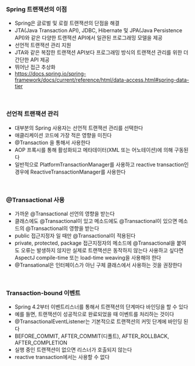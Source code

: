 ### Spring 트랜잭션의 이점

* Spring은 글로벌 및 로컬 트랜잭션의 단점을 해결
* JTA(Java Transaction API), JDBC, Hibernate 및 JPA(Java Persistence API)와 같은 다양한 트랜잭션 API에서 일관된 프로그래밍 모델을 제공
* 선언적 트랜잭션 관리 지원
* JTA와 같은 복잡한 트랜잭션 API보다 프로그래밍 방식의 트랜잭션 관리를 위한 더 간단한 API 제공
* 뛰어난 접근 추상화
* <https://docs.spring.io/spring-framework/docs/current/reference/html/data-access.html#spring-data-tier>

<br>

### 선언적 트랜잭션 관리

* 대부분의 Spring 사용자는 선언적 트랜잭션 관리를 선택한다
* 애클리케이션 코드에 가장 적은 영향을 미친다
* @Transaction 을 통해서 사용한다
* AOP 프록시를 통해 활성화되고 메타데이터(XML 또는 어노테이션)에 의해 구동된다
* 일반적으로 PlatformTransactionManager를 사용하고 reactive transaction인 경우에 ReactiveTransactionManager를 사용한다

<br>

### @Transactional 사용

* 가까운 @Transactional 선언의 영향을 받는다
* 클래스에도 @Transactional이 있고 메소드에도 @Transactional이 있으면 메소드의 @Transactional의 영향을 받는다
* public 접근지정자 일 때만 @Transactional이 적용된다
* private, protected, package 접근지정자의 메소드에 @Transactional을 붙여도 오류는 발생하지 않지만 실제로 트랜잭션은 동작하지 않는다 사용하고 싶다면 AspectJ compile-time 또는 load-time weaving을 사용해야 한다
* @Transational은 인터페이스가 아닌 구체 클래스에서 사용하는 것을 권장한다

<br>

### Transaction-bound 이벤트

* Spring 4.2부터 이벤트리스너를 통해서 트랜잭션의 단계마다 바인딩을 할 수 있다
* 예를 들면, 트랜잭션이 성공적으로 완료되었을 때 이벤트를 처리하는 것이다
* @TransactionalEventListener는 기본적으로 트랜잭션의 커밋 단계에 바인딩 된다
* BEFORE_COMMIT, AFTER_COMMIT(디폴트), AFTER_ROLLBACK, AFTER_COMPLETION
* 실행 중인 트랜잭션이 없으면 리스너가 호출되지 않는다
* reactive transaction에서는 사용할 수 없다
